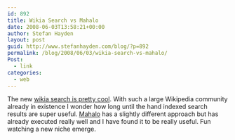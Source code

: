 ```yaml
---
id: 892
title: Wikia Search vs Mahalo
date: 2008-06-03T13:58:21+00:00
author: Stefan Hayden
layout: post
guid: http://www.stefanhayden.com/blog/?p=892
permalink: /blog/2008/06/03/wikia-search-vs-mahalo/
Post:
  - link
categories:
  - web
---
```

The new <a href="http://re.search.wikia.com">wikia search is pretty cool</a>. With such a large Wikipedia community already in existence I wonder how long until the hand indexed search results are super useful. <a href="http://mahalo.com/">Mahalo</a> has a slightly different approach but has already executed really well and I have found it to be really useful. Fun watching a new niche emerge.